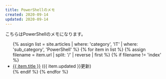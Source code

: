 ```yaml
---
title: PowerShellのメモ
created: 2020-09-14
updated: 2020-09-14
---
```

こちらはPowerShellのメモになります。

<ul>
    {% assign list = site.articles  | where: 'category', 'IT'
                                    | where: 'sub_category', 'PowerShell' %}
    {% for item in list %}
        {% assign filename = item.url | split: '/' | reverse | first %}
        {% if filename != 'index' %}
            <li><a href="{{ item.url }}.html">{{ item.title }}</a> ({{ item.updated }}更新)</li>
        {% endif %}
    {% endfor %}
</ul>
